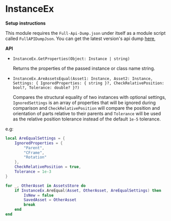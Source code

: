 # InstanceEx

**Setup instructions**

This module requires the `Full-Api-Dump.json` under itself as a module script called `FullAPIDumpJson`. You can get the latest version's api dump [here](https://github.com/MaximumADHD/Roblox-Client-Tracker/blob/roblox/Full-API-Dump.json), 

**API**

- `InstanceEx.GetProperties(Object: Instance | string)` <div>Returns the properties of the passed instance or class name string.</div>

- `InstanceEx.AreAssetsEqual(Asset1: Instance, Asset2: Instance, Settings: { IgnoredProperties: { string }?, CheckRelativePosition: bool?, Tolerance: double? }?)` <div>Compares the structural equality of two instances with optional settings, `IgnoredSettings` is an array of properties that will be ignored during comparison and `CheckRelativePosition` will compare the position and orientation of parts relative to their parents and `Tolerance` will be used as the relative position tolerance instead of the default `1e-5` tolerance.</div>

e.g:

```lua
local AreEqualSettings = {
    IgnoredProperties = {
        "Parent",
        "CFrame",
        "Rotation"
    },
    CheckRelativePosition = true,
    Tolerance = 1e-3
}

for _, OtherAsset in AssetsStore do
    if InstanceEx.AreEqual(Asset, OtherAsset, AreEqualSettings) then
        IsNew = false
        SavedAsset = OtherAsset
        break
    end
end
```
